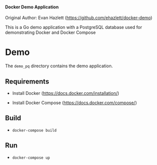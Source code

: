 #### Docker Demo Application
Original Author:  Evan Hazlett (https://github.com/ehazlett/docker-demo)

This is a Go demo application with a PostgreSQL database used for demonstrating Docker and Docker Compose

# Demo
The `demo_pq` directory contains the demo application.

## Requirements

- Install Docker (https://docs.docker.com/installation/)

- Install Docker Compose (https://docs.docker.com/compose/)

## Build

- `docker-compose build`

## Run

- `docker-compose up`
